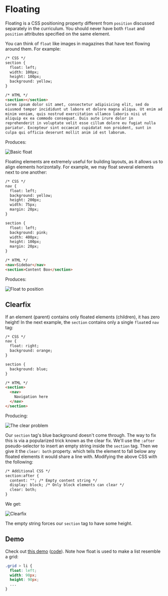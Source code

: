 # Floating

Floating is a CSS positioning property different from `position` discussed separately in the curriculum. You should never have both `float` and `position` attributes specified on the same element.

You can think of `float` like images in magazines that have text
flowing around them. For example:

```html
/* CSS */
section {
  float: left;
  width: 100px;
  height: 100px;
  background: yellow;
}

/* HTML */
<section></section>
Lorem ipsum dolor sit amet, consectetur adipisicing elit, sed do
eiusmod tempor incididunt ut labore et dolore magna aliqua. Ut enim ad
minim veniam, quis nostrud exercitation ullamco laboris nisi ut
aliquip ex ea commodo consequat. Duis aute irure dolor in
reprehenderit in voluptate velit esse cillum dolore eu fugiat nulla
pariatur. Excepteur sint occaecat cupidatat non proident, sunt in
culpa qui officia deserunt mollit anim id est laborum.
```

Produces:

![Basic float](http://assets.aaonline.io/fullstack/html-css/assets/images/basic-float.png)

Floating elements are extremely useful for building layouts, as it
allows us to align elements horizontally. For example, we may float
several elements next to one another:

```html
/* CSS */
nav {
  float: left;
  background: yellow;
  height: 200px;
  width: 75px;
  margin: 20px;
}

section {
  float: left;
  background: pink;
  width: 400px;
  height: 100px;
  margin: 20px;
}

/* HTML */
<nav>Sidebar</nav>
<section>Content Box</section>
```
Produces:

![Float to position](http://assets.aaonline.io/fullstack/html-css/assets/images/float-position.png?raw=true)

## Clearfix

If an element (parent) contains only floated elements (children), it has zero height! In the next example, the `section` contains only a single `float`ed `nav` tag:

```html
/* CSS */
nav {
  float: right;
  background: orange;
}

section {
  background: blue;
}

/* HTML */
<section>
  <nav>
    Navigation here
  </nav>
</section>
```
Producing:

![The clear problem](http://assets.aaonline.io/fullstack/html-css/assets/images/clear-problem.png?raw=true)

Our `section` tag's blue background doesn't come through. The way to fix this is via a popularized trick known as the clear fix. We'll use the `:after` pseudo-selector to insert an empty string inside the `section` tag. Then we give it the `clear: both` property. which tells the element to fall below any floated elements it would share a line with. Modifying the above CSS with the following:

```html
/* Additional CSS */
section:after {
  content: ""; /* Empty content string */
  display: block; /* Only block elements can clear */
  clear: both;
}
```

We get:

![Clearfix](http://assets.aaonline.io/fullstack/html-css/assets/images/clearfix.png?raw=true)

The empty string forces our `section` tag to have some height.

## Demo

Check out [this demo][click_demo] ([code][click_demo_code]). Note how float is
used to make a list resemble a grid:

```css
.grid > li {
  float: left;
  width: 90px;
  height: 90px;
  ...
}
```

[click_demo]: http://appacademy.github.io/css-demos/click.html
[click_demo_code]: https://github.com/appacademy/css-demos/blob/gh-pages/click.html
